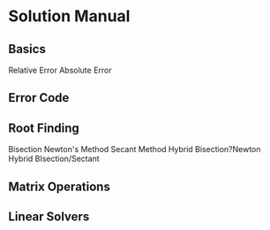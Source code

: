 # Solution Manual

## Basics
Relative Error
Absolute Error
## Error Code

## Root Finding
Bisection
Newton's Method
Secant Method
Hybrid Bisection?Newton
Hybrid BIsection/Sectant
## Matrix Operations

## Linear Solvers
